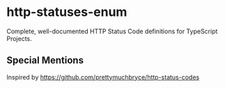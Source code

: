 # http-statuses-enum

Complete, well-documented HTTP Status Code definitions for TypeScript Projects.

## Special Mentions

Inspired by https://github.com/prettymuchbryce/http-status-codes
